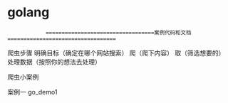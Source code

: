 # golang
                ==================================案例代码和文档==================================

爬虫步骤
明确目标（确定在哪个网站搜索）
爬（爬下内容）
取（筛选想要的）
处理数据（按照你的想法去处理）



爬虫小案例 

案例一
go_demo1



